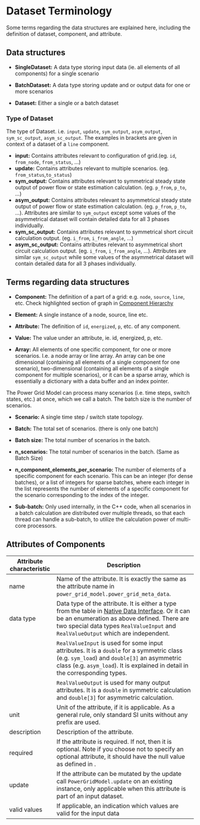 <!--
SPDX-FileCopyrightText: 2022 Contributors to the Power Grid Model project <dynamic.grid.calculation@alliander.com>

SPDX-License-Identifier: MPL-2.0
-->

# Dataset Terminology

Some terms regarding the data structures are explained here, including the definition of dataset, component, and attribute.

## Data structures

- **SingleDataset:** A data type storing input data (ie. all elements of all components) for a single scenario

- **BatchDataset:** A data type storing update and or output data for one or more scenarios

- **Dataset:** Either a single or a batch dataset

### Type of Dataset 

The type of Dataset. i.e. `input`, `update`, `sym_output`, `asym_output`, `sym_sc_output`, `asym_sc_output`.
The examples in brackets are given in context of a dataset of a `line` component.

- **input:** Contains attributes relevant to configuration of grid.(eg. `id`, `from_node`, `from_status`, ...)
- **update:** Contains attributes relevant to multiple scenarios. (eg. `from_status`,`to_status`)
- **sym_output:** Contains attributes relevant to symmetrical steady state output of power flow or state estimation calculation. (eg. `p_from`, `p_to`, ...) 
- **asym_output:** Contains attributes relevant to asymmetrical steady state output of power flow or state estimation calculation. (eg. `p_from`, `p_to`, ...). Attributes are similar to `sym_output` except some values of the asymmetrical dataset will contain detailed data for all 3 phases individually.
- **sym_sc_output:** Contains attributes relevant to symmetrical short circuit calculation output. (eg. `i_from`, `i_from_angle`, ...) 
- **asym_sc_output:** Contains attributes relevant to asymmetrical short circuit calculation output. (eg. `i_from`, `i_from_angle`, ...). Attributes are similar `sym_sc_output` while some values of the asymmetrical dataset will contain detailed data for all 3 phases individually. 

## Terms regarding data structures

- **Component:** The definition of a part of a grid: e.g. `node`, `source`, `line`, etc. Check highlighted section of graph in [Component Hierarchy](./data-model.md#component-type-hierarchy-and-graph-data-model)

- **Element:** A single instance of a node, source, line etc.

- **Attribute:** The definition of `id`, `energized`, `p`, etc. of any component.

- **Value:** The value under an attribute, ie. id, energized, p, etc.

- **Array:** All elements of one specific component, for one or more scenarios. I.e. a node array or line array. An array can be one dimensional (containing all elements of a single component for one scenario), two-dimensional (containing all elements of a single component for multiple scenarios), or it can be a sparse array, which is essentially a dictionary with a data buffer and an index pointer.

The Power Grid Model can process many scenarios (i.e. time steps, switch states, etc.) at once, which we call a batch. The batch size is the number of scenarios.

- **Scenario:** A single time step / switch state topology.

- **Batch:** The total set of scenarios. (there is only one batch)

- **Batch size:** The total number of scenarios in the batch.

- **n_scenarios:** The total number of scenarios in the batch. (Same as Batch Size)

- **n_component_elements_per_scenario:** The number of elements of a specific component for each scenario. This can be an integer (for dense batches), or a list of integers for sparse batches, where each integer in the list represents the number of elements of a specific component for the scenario corresponding to the index of the integer.

- **Sub-batch:** Only used internally, in the C++ code, when all scenarios in a batch calculation are distributed over multiple threads, so that each thread can handle a sub-batch, to utilize the calculation power of multi-core processors.

## Attributes of Components

| Attribute characteristic | Description                                                                                                                                                                                                                                                                                                  |
|--------------------------|--------------------------------------------------------------------------------------------------------------------------------------------------------------------------------------------------------------------------------------------------------------------------------------------------------------|
| name                     | Name   of the attribute. It is exactly the same as the attribute name in   `power_grid_model.power_grid_meta_data`.                                                                                                                                                                                          |
| data type                | Data type of the attribute. It is either a type from the table in [Native Data Interface](../advanced_documentation/native-data-interface.md#basic-data-types). Or it can be an enumeration as above defined. There are two special data types `RealValueInput` and `RealValueOutput` which are independent. |
|                          | `RealValueInput` is used for some input   attributes. It is a `double` for a symmetric class (e.g. `sym_load`)  and `double[3]` an asymmetric class (e.g.   `asym_load`). It is explained in detail in the corresponding types.                                                                              |
|                          | `RealValueOutput` is used for many output   attributes. It is a `double` in symmetric calculation and `double[3]` for   asymmetric calculation.                                                                                                                                                              |
| unit                     | Unit of the attribute, if it is   applicable. As a general rule, only standard SI units without any prefix are   used.                                                                                                                                                                                       |
| description              | Description of the attribute.                                                                                                                                                                                                                                                                                |
| required                 | If the attribute is required. If   not, then it is optional. Note if you choose not to specify an optional   attribute, it should have the null value as defined in [](../advanced_documentation/native-data-interface.md#basic-data-types).                                                                 |
| update                   | If the attribute can be mutated by   the update call `PowerGridModel.update` on an existing instance, only   applicable when this attribute is part of an input dataset.                                                                                                                                     |
| valid values             | If applicable, an indication which   values are valid for the input data                                                                                                                                                                                                                                     |
